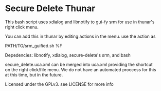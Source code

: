 # Secure Delete Thunar
This bash script uses xdialog and libnotify to gui-fy srm for use in thunar's
right click menu.

You can add this in thunar by editing actions in the menu. use the action as

PATH/TO/srm_guified.sh %F

Depedencies: libnotify, xdialog, secure-delete's srm, and bash

secure_delete.uca.xml can be merged into uca.xml providing the shortcut on
the right click/file menu. We do not have an automated proccess for this at
this time, but in the future.

Licensed under the GPLv3. see LICENSE for more info
